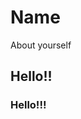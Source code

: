 <DOCTYPE html>
<html>
<head>
<meta charset="utf-8">
<title>CSS Basics</title>
<style>
</style>
</head>
<body>
<h1> Name </h1>
<p> About yourself </p>
<ol></ol>
<ul></ul>
<h2> Hello!! </h2>
<h3> Hello!!! </h3>


</body>



<html>
